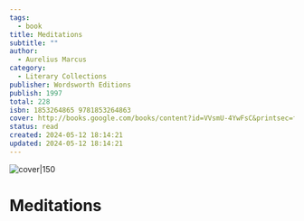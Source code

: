 ```yaml
---
tags:
  - book
title: Meditations
subtitle: ""
author:
  - Aurelius Marcus
category:
  - Literary Collections
publisher: Wordsworth Editions
publish: 1997
total: 228
isbn: 1853264865 9781853264863
cover: http://books.google.com/books/content?id=VVsmU-4YwFsC&printsec=frontcover&img=1&zoom=1&edge=curl&source=gbs_api
status: read
created: 2024-05-12 18:14:21
updated: 2024-05-12 18:14:21
---
```


![cover|150](http://books.google.com/books/content?id=VVsmU-4YwFsC&printsec=frontcover&img=1&zoom=1&edge=curl&source=gbs_api)
# Meditations